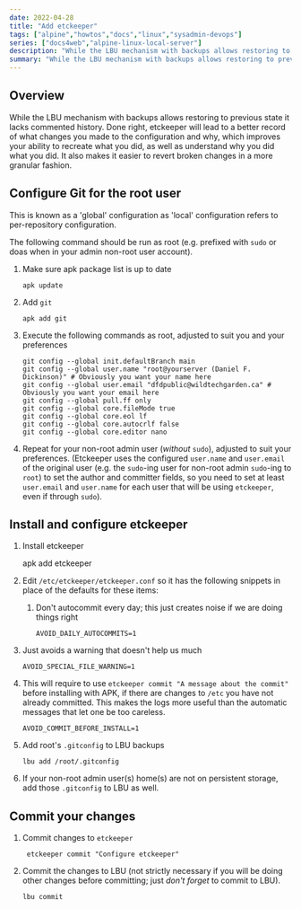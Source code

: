 ```yaml
---
date: 2022-04-28
title: "Add etckeeper"
tags: ["alpine","howtos","docs","linux","sysadmin-devops"]
series: ["docs4web","alpine-linux-local-server"]
description: "While the LBU mechanism with backups allows restoring to previous state it lacks commented history. It also does not apply to 'sys' mode installs."
summary: "While the LBU mechanism with backups allows restoring to previous state it lacks commented history. It also does not apply to 'sys' mode installs."
---
```


## Overview

While the LBU mechanism with backups allows restoring to previous state it lacks commented history. Done right, etckeeper will lead to a better record of what changes you made to the configuration and why, which improves your ability to recreate what you did, as well as understand why you did what you did. It also makes it easier to revert broken changes in a more granular fashion.

## Configure Git for the root user

This is known as a 'global' configuration as 'local' configuration refers to per-repository configuration.

The following command should be run as root (e.g. prefixed with `sudo` or doas  when in your admin non-root user account).

1. Make sure apk package list is up to date

   ```shell
   apk update
   ```

2. Add `git`

   ```shell
   apk add git
   ```

3. Execute the following commands as root, adjusted to suit you and your preferences

   ```shell
   git config --global init.defaultBranch main
   git config --global user.name "root@yourserver (Daniel F. Dickinson)" # Obviously you want your name here
   git config --global user.email "dfdpublic@wildtechgarden.ca" # Obviously you want your email here
   git config --global pull.ff only
   git config --global core.fileMode true
   git config --global core.eol lf
   git config --global core.autocrlf false
   git config --global core.editor nano
   ```

4. Repeat for your non-root admin user (*without* `sudo`), adjusted to suit your preferences. (Etckeeper uses the configured ``user.name`` and ``user.email`` of the original user (e.g. the ``sudo``-ing user for non-root admin `sudo`-ing to `root`) to set the author and committer fields, so you need to set at least `user.email` and `user.name` for each user that will be using `etckeeper`, even if through `sudo`).

## Install and configure etckeeper

1. Install etckeeper

    apk add etckeeper

2. Edit `/etc/etckeeper/etckeeper.conf` so it has the following snippets in place of the defaults for these items:

    1. Don't autocommit every day; this just creates noise if we are doing things right

       ``` shell
       AVOID_DAILY_AUTOCOMMITS=1
       ```

3. Just avoids a warning that doesn't help us much

   ``` shell
   AVOID_SPECIAL_FILE_WARNING=1
   ```

4. This will require to use ``etckeeper commit "A message about the commit"`` before installing with APK, if there are changes to `/etc` you have not already committed. This makes the logs more useful than the automatic messages that let one be too careless.

    ``` shell
    AVOID_COMMIT_BEFORE_INSTALL=1
    ```

5. Add root's ``.gitconfig`` to LBU backups

    ``` shell
    lbu add /root/.gitconfig
    ```

6. If your non-root admin user(s) home(s) are not on persistent storage, add those ``.gitconfig`` to LBU as well.

## Commit your changes

1. Commit changes to `etckeeper`

   ```shell
    etckeeper commit "Configure etckeeper"
   ```

2. Commit the changes to LBU (not strictly necessary if you will be doing other changes before committing; just *don't forget* to commit to LBU).

   ```shell
   lbu commit
   ```
